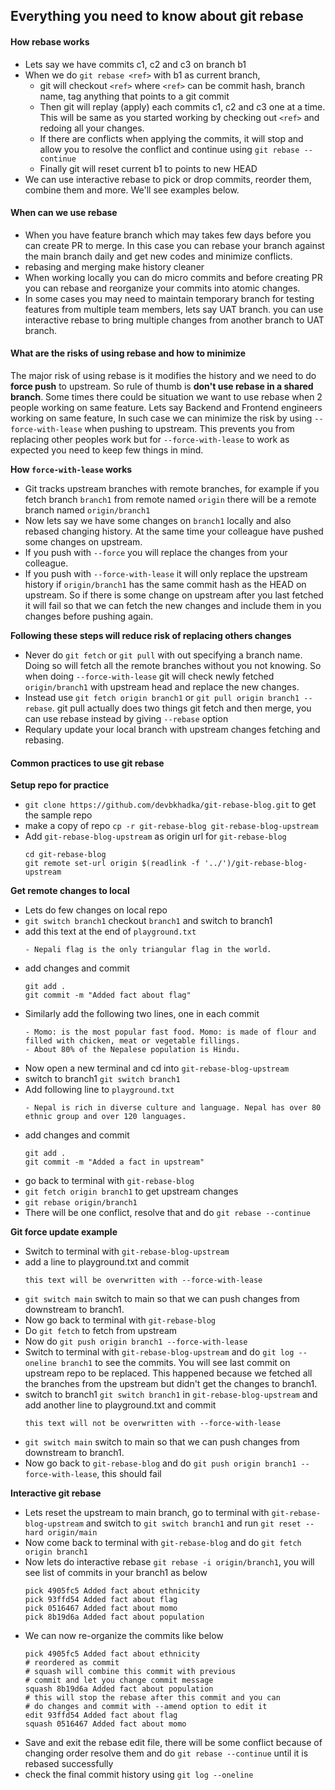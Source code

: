## Everything you need to know about git rebase

#### How rebase works
- Lets say we have commits c1, c2 and c3 on branch b1
- When we do `git rebase <ref>` with b1 as current branch,
	- git will checkout `<ref>` where `<ref>` can be commit hash, branch name, tag anything that points to a git commit
	- Then git will replay (apply) each commits c1, c2 and c3 one at a time. This will be same as you started working by checking out `<ref>` and redoing all your changes.
	- If there are conflicts when applying the commits, it will stop and allow you to resolve the conflict and continue using `git rebase --continue`
	- Finally git will reset current b1 to points to new HEAD
- We can use interactive rebase to pick or drop commits, reorder them, combine them and more. We'll see examples below.

#### When can we use rebase
- When you have feature branch which may takes few days before you can create PR to merge. In this case you can rebase your branch against the main branch daily and get new codes and minimize conflicts.
- rebasing and merging make history cleaner
- When working locally you can do micro commits and before creating PR you can rebase and reorganize your commits into atomic changes.
- In some cases you may need to maintain temporary branch for testing features from multiple team members, lets say UAT branch. you can use interactive rebase to bring multiple changes from another branch to UAT branch.

#### What are the risks of using rebase and how to minimize
The major risk of using rebase is it modifies the history and we need to do **force push** to upstream. So rule of thumb is **don't use rebase in a shared branch**. Some times there could be situation we want to use rebase when 2 people working on same feature. Lets say Backend and Frontend engineers working on same feature, In such case we can minimize the risk by using `--force-with-lease` when pushing to upstream. This prevents you from replacing other peoples work but for `--force-with-lease` to work as expected you need to keep few things in mind.

**How `force-with-lease` works**
- Git tracks upstream branches with remote branches, for example if you fetch branch `branch1` from remote named `origin` there will be a remote branch named `origin/branch1`
- Now lets say we have some changes on `branch1` locally and also rebased changing history. At the same time your colleague have pushed some changes on upstream.
- If you push with `--force` you will replace the changes from your colleague.
- If you push with `--force-with-lease` it will only replace the upstream history if `origin/branch1` has the same commit hash as the HEAD on upstream. So if there is some change on upstream after you last fetched it will fail so that we can fetch the new changes and include them in you changes before pushing again.

**Following these steps will reduce risk of replacing others changes**
- Never do `git fetch`  or `git pull` with out specifying a branch name. Doing so will fetch all the remote branches without you not knowing. So when doing `--force-with-lease` git will check newly fetched `origin/branch1` with upstream head and replace the new changes.
- Instead use `git fetch origin branch1` or `git pull origin branch1 --rebase`. git pull actually does two things git fetch and then merge, you can use rebase instead by giving `--rebase`  option
- Requlary update your local branch with upstream changes fetching and rebasing.

#### Common practices to use git rebase
**Setup repo for practice**
- `git clone https://github.com/devbkhadka/git-rebase-blog.git` to get the sample repo
- make a copy of repo `cp -r git-rebase-blog git-rebase-blog-upstream`
- Add `git-rebase-blog-upstream` as origin url for `git-rebase-blog`
    ```
    cd git-rebase-blog
    git remote set-url origin $(readlink -f '../')/git-rebase-blog-upstream
    ```

**Get remote changes to local**
- Lets do few changes on local repo
- `git switch branch1` checkout `branch1` and switch to branch1
- add this text at the end of `playground.txt`
  ```
  - Nepali flag is the only triangular flag in the world.
  ```
- add changes and commit
  ```
  git add .
  git commit -m "Added fact about flag"
  ```
- Similarly add the following two lines, one in each commit
  ```
  - Momo: is the most popular fast food. Momo: is made of flour and filled with chicken, meat or vegetable fillings.
  - About 80% of the Nepalese population is Hindu.
  ```
- Now open a new terminal and cd into `git-rebase-blog-upstream`
- switch to branch1 `git switch branch1`
- Add following line to `playground.txt`
  ```
  - Nepal is rich in diverse culture and language. Nepal has over 80 ethnic group and over 120 languages.
  ```
- add changes and commit
  ```
  git add .
  git commit -m "Added a fact in upstream"
  ```
- go back to terminal with `git-rebase-blog`
- `git fetch origin branch1` to get upstream changes
- `git rebase origin/branch1`
- There will be one conflict, resolve that and do `git rebase --continue`

**Git force update example**
- Switch to terminal with `git-rebase-blog-upstream`
- add a line to playground.txt and commit
  ```
  this text will be overwritten with --force-with-lease
  ```
- `git switch main` switch to main so that we can push changes from downstream to branch1.
- Now go back to terminal with `git-rebase-blog`
- Do `git fetch` to fetch from upstream
- Now do `git push origin branch1 --force-with-lease`
- Switch to terminal with `git-rebase-blog-upstream` and do `git log --oneline branch1` to see the commits. You will see last commit on upstream repo to be replaced. This happened because we fetched all the branches from the upstream but didn't get the changes to branch1.
- switch to branch1 `git switch branch1` in `git-rebase-blog-upstream` and add another line to playground.txt and commit
  ```
  this text will not be overwritten with --force-with-lease
  ```
- `git switch main` switch to main so that we can push changes from downstream to branch1.
- Now go back to `git-rebase-blog` and do `git push origin branch1 --force-with-lease`, this should fail


**Interactive git rebase**
- Lets reset the upstream to main branch, go to terminal with `git-rebase-blog-upstream` and switch to  `git switch branch1` and run `git reset --hard origin/main`
- Now come back to terminal with `git-rebase-blog` and do `git fetch origin branch1`
- Now lets do interactive rebase `git rebase -i origin/branch1`, you will see list of commits in your branch1 as below
  ```
  pick 4905fc5 Added fact about ethnicity
  pick 93ffd54 Added fact about flag
  pick 0516467 Added fact about momo
  pick 8b19d6a Added fact about population
  ```
- We can now re-organize the commits like below
  ```
  pick 4905fc5 Added fact about ethnicity
  # reordered as commit
  # squash will combine this commit with previous
  # commit and let you change commit message
  squash 8b19d6a Added fact about population
  # this will stop the rebase after this commit and you can
  # do changes and commit with --amend option to edit it
  edit 93ffd54 Added fact about flag
  squash 0516467 Added fact about momo
  ```
- Save and exit the rebase edit file, there will be some conflict because of changing order resolve them and do `git rebase --continue` until it is rebased successfully
- check the final commit history using `git log --oneline`
